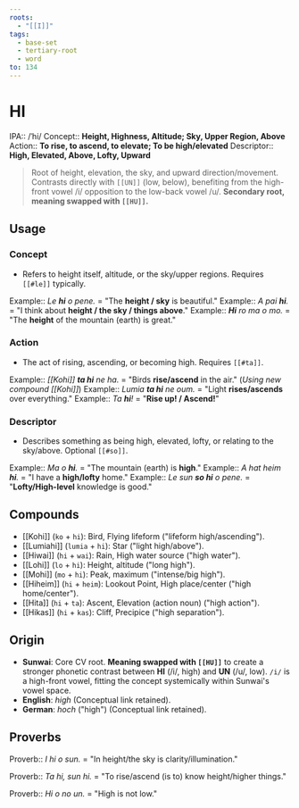```yaml
---
roots:
  - "[[I]]"
tags:
  - base-set
  - tertiary-root
  - word
to: 134
---
```


# HI

IPA::				/ˈhi/
Concept::		**Height, Highness, Altitude; Sky, Upper Region, Above**
Action::		**To rise, to ascend, to elevate; To be high/elevated**
Descriptor::	**High, Elevated, Above, Lofty, Upward**

> Root of height, elevation, the sky, and upward direction/movement. Contrasts directly with `[[UN]]` (low, below), benefiting from the high-front vowel /i/ opposition to the low-back vowel /u/. **Secondary root, meaning swapped with `[[HU]]`.**

## Usage

### Concept
*   Refers to height itself, altitude, or the sky/upper regions. Requires `[[#le]]` typically.

Example::   *Le **hi** o pene.* = "The **height / sky** is beautiful."
Example::   *A pai **hi**.* = "I think about **height / the sky / things above**."
Example::   ***Hi** ro ma o mo.* = "The **height** of the mountain (earth) is great."

### Action
*   The act of rising, ascending, or becoming high. Requires `[[#ta]]`.

Example::   *[[Kohi]] **ta hi** ne ha.* = "Birds **rise/ascend** in the air." (*Using new compound [[Kohi]]*)
Example::   *Lumia **ta hi** ne oum.* = "Light **rises/ascends** over everything."
Example::   *Ta **hi**!* = "**Rise up! / Ascend!**"

### Descriptor
*   Describes something as being high, elevated, lofty, or relating to the sky/above. Optional `[[#so]]`.

Example::   *Ma o **hi**.* = "The mountain (earth) is **high**."
Example::   *A hat heim **hi**.* = "I have a **high/lofty** home."
Example::   *Le sun **so hi** o pene.* = "**Lofty/High-level** knowledge is good."

## Compounds

*   [[Kohi]] (`ko` + `hi`): Bird, Flying lifeform ("lifeform high/ascending").
*   [[Lumiahi]] (`lumia` + `hi`): Star ("light high/above").
*   [[Hiwai]] (`hi` + `wai`): Rain, High water source ("high water").
*   [[Lohi]] (`lo` + `hi`): Height, altitude ("long high").
*   [[Mohi]] (`mo` + `hi`): Peak, maximum ("intense/big high").
*   [[Hiheim]] (`hi` + `heim`): Lookout Point, High place/center ("high home/center").
*   [[Hita]] (`hi` + `ta`): Ascent, Elevation (action noun) ("high action").
*   [[Hikas]] (`hi` + `kas`): Cliff, Precipice ("high separation").

## Origin

*   **Sunwai**: Core CV root. **Meaning swapped with `[[HU]]`** to create a stronger phonetic contrast between **HI** (/i/, high) and **UN** (/u/, low). `/i/` is a high-front vowel, fitting the concept systemically within Sunwai's vowel space.
*   **English**: *high* (Conceptual link retained).
*   **German**: *hoch* ("high") (Conceptual link retained).

## Proverbs

Proverb:: *I hi o sun.* = "In height/the sky is clarity/illumination."

Proverb:: *Ta hi, sun hi.* = "To rise/ascend (is to) know height/higher things."

Proverb:: *Hi o no un.* = "High is not low."
